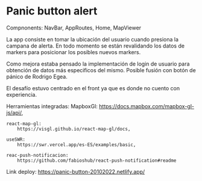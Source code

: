 # Panic button alert

Compnonents:
    NavBar,
    AppRoutes,
    Home,
    MapViewer

La app consiste en tomar la ubicación del usuario cuando presiona la campana de alerta. En todo momento se están revalidando los datos de markers para posicionar los posibles nuevos markers.

Como mejora estaba pensado la implementación de login de usuario para obtención de datos más especificos del mismo. Posible fusión con botón de pánico de Rodrigo Egea.

El desafío estuvo centrado en el front ya que es donde no cuento con experiencia.

Herramientas integradas:
    MapboxGl:
        https://docs.mapbox.com/mapbox-gl-js/api/,

    react-map-gl:
        https://visgl.github.io/react-map-gl/docs,

    useSWR:
        https://swr.vercel.app/es-ES/examples/basic,

    reac-push-notificacion:
        https://github.com/fabioshub/react-push-notification#readme

Link deploy:
    https://panic-button-20102022.netlify.app/
    
